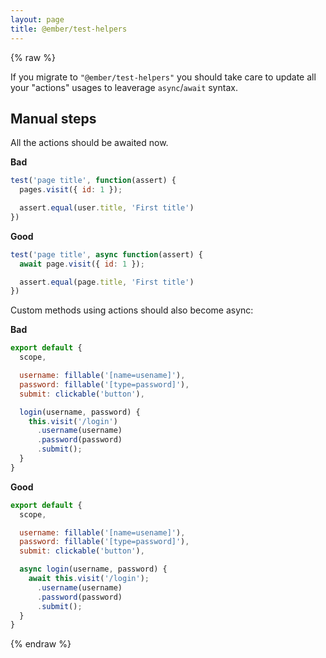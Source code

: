 ```yaml
---
layout: page
title: @ember/test-helpers
---
```

{% raw %}

If you migrate to `"@ember/test-helpers"` you should take care to update all your "actions" usages to leaverage `async`/`await` syntax.

## Manual steps

All the actions should be awaited now.

**Bad**
```js
test('page title', function(assert) {
  pages.visit({ id: 1 });

  assert.equal(user.title, 'First title')
})
```

**Good**
```js
test('page title', async function(assert) {
  await page.visit({ id: 1 });

  assert.equal(page.title, 'First title')
})
```

Custom methods using actions should also become async:

**Bad**
```js
export default {
  scope, 

  username: fillable('[name=usename]'),
  password: fillable('[type=password]'),
  submit: clickable('button'),

  login(username, password) {
    this.visit('/login')
      .username(username)
      .password(password)
      .submit();
  }
}
```

**Good**
```js
export default {
  scope, 

  username: fillable('[name=usename]'),
  password: fillable('[type=password]'),
  submit: clickable('button'),

  async login(username, password) {
    await this.visit('/login');
      .username(username)
      .password(password)
      .submit();
  }
}
```

{% endraw %}
